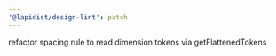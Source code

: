 ```yaml
---
'@lapidist/design-lint': patch
---
```


refactor spacing rule to read dimension tokens via getFlattenedTokens
